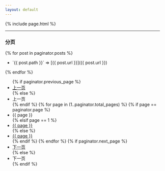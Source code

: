 ```yaml
---
layout: default
---
```


{% include page.html %}

---

### 分页

{% for post in paginator.posts %}
*   <p>`{{ post.path }}`              =>    [{{ post.url }}]({{ post.url }})</p>
{% endfor %}

<nav>
    <ul class="pagination">
        {% if paginator.previous_page %}
        <li>
        <a href="{{ paginator.previous_page_path }}" aria-label="Previous">
            <span>上一页</span>
        </a>
        </li>
        {% else %}
        <li class='disabled'>
        <a>
            <span>上一页</span>
        </a>
        </li>
        {% endif %}
        {% for page in (1..paginator.total_pages) %}
        {% if page == paginator.page %}
        <li class='active'><a>{{ page }}</a></li>
        {% elsif page == 1 %}
        <li>
        <a href="{{ paginator.paginate_path | prepend: site.baseurl | replace: '//', '/' }}">{{ page }}</a>
        </li>
        {% else %}
        <li>
        <a href="{{ site.paginate_path | prepend: site.baseurl | replace: '//', '/' | replace: ':num', page }}">{{ page }}</a>
        </li>
        {% endif %}
        {% endfor %}
        {% if paginator.next_page %}
        <li>
        <a href="{{ paginator.next_page_path }}" aria-label="Next">
            <span>下一页</span>
        </a>
        </li>
        {% else %}
        <li class='disabled'>
        <a>
            <span>下一页</span>
        </a>
        </li>
        {% endif %}
    </ul>
</nav>
